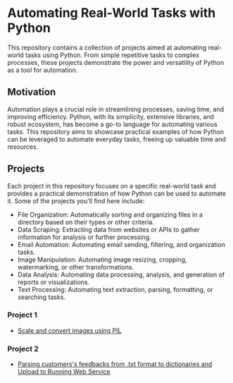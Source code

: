 # Automating Real-World Tasks with Python

This repository contains a collection of projects aimed at automating real-world tasks using Python. From simple repetitive tasks to complex processes, these projects demonstrate the power and versatility of Python as a tool for automation.

## Motivation

Automation plays a crucial role in streamlining processes, saving time, and improving efficiency. Python, with its simplicity, extensive libraries, and robust ecosystem, has become a go-to language for automating various tasks. This repository aims to showcase practical examples of how Python can be leveraged to automate everyday tasks, freeing up valuable time and resources.

## Projects

Each project in this repository focuses on a specific real-world task and provides a practical demonstration of how Python can be used to automate it. Some of the projects you'll find here include:

- File Organization: Automatically sorting and organizing files in a directory based on their types or other criteria.
- Data Scraping: Extracting data from websites or APIs to gather information for analysis or further processing.
- Email Automation: Automating email sending, filtering, and organization tasks.
- Image Manipulation: Automating image resizing, cropping, watermarking, or other transformations.
- Data Analysis: Automating data processing, analysis, and generation of reports or visualizations.
- Text Processing: Automating text extraction, parsing, formatting, or searching tasks.

### Project 1

- [Scale and convert images using PIL](https://github.com/EmmaAdabra/Automated_tasks/tree/main/convert_images)

### Project 2
- [Parsing customers's feedbacks from .txt format to dictionaries and Upload to Running Web Service](https://github.com/EmmaAdabra/Automated_tasks/tree/main/serialization)